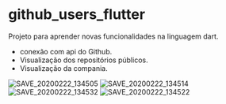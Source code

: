 # github_users_flutter

Projeto para aprender novas funcionalidades na linguagem dart.
 
 * conexão com api do Github.
 * Visualização dos repositórios públicos.
 * Visualização da compania.

![SAVE_20200222_134505](https://user-images.githubusercontent.com/49245496/75125844-edebf080-5695-11ea-9317-c2f4bcd1361b.jpg)
![SAVE_20200222_134514](https://user-images.githubusercontent.com/49245496/75125850-f2180e00-5695-11ea-9421-c912ef2a57c6.jpg)
![SAVE_20200222_134532](https://user-images.githubusercontent.com/49245496/75125855-f512fe80-5695-11ea-80b9-8b51a433fe0b.jpg)
![SAVE_20200222_134522](https://user-images.githubusercontent.com/49245496/75125857-f80def00-5695-11ea-857b-97d1b459bb53.jpg)
